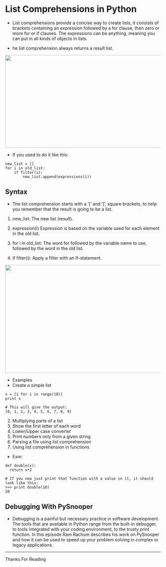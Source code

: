 # List Comprehensions in Python

- List comprehensions provide a concise way to create lists, it consists of brackets containing an expression followed by a for clause, then
  zero or more for or if clauses. The expressions can be anything, meaning you can put in all kinds of objects in lists.

- he list comprehension always returns a result list.

<img src="https://miro.medium.com/max/1132/1*dlRLsiPLNGhWVZvdKQJMWQ.png" width="800px" height="300px">

- If you used to do it like this:

```
new_list = []
for i in old_list:
    if filter(i):
        new_list.append(expressions(i))
```

## Syntax

- The list comprehension starts with a ‘[‘ and ‘]’, square brackets, to help you remember that the
  result is going to be a list.

1. new_list: The new list (result).

2. expression(i)
   Expression is based on the variable used for each element in the old list.

3. for i in old_list: The word for followed by the variable name to use, followed by the word in the old list.

4. if filter(i): Apply a filter with an If-statement.

 <img src="https://i.morioh.com/2020/04/29/630fa9e0ed38.jpg" width="800px" height="350px">
 
 - Examples
- Create a simple list

```
x = [i for i in range(10)]
print x

# This will give the output:
[0, 1, 2, 3, 4, 5, 6, 7, 8, 9]
```

2.  Multiplying parts of a list
3.  Show the first letter of each word
4.  Lower/Upper case converter
5.  Print numbers only from a given string
6.  Parsing a file using list comprehension
7.  Using list comprehension in functions

- Exm:

```
def double(x):
  return x*2

# If you now just print that function with a value in it, it should look like this:
>>> print double(10)
20
```

## Debugging With PySnooper

- Debugging is a painful but necessary practice in software development. The tools that are available in Python range from the built-in debugger, to tools integrated with your coding environment, to the trusty print function. In this episode Ram Rachum describes his work on PySnooper and how it can be used to speed up your problem solving in complex or legacy applications.

---

Thanks For Reading
